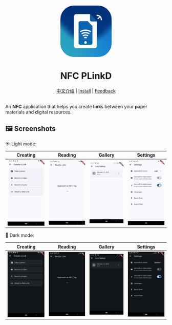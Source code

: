 <div align="center">
    <br />
    <img src="assets/icon/icon.png" alt="NFC PLinkD Logo" width="160" height="160" />
    <h1>NFC PLinkD</h1>
    <a href="README_zh.md">中文介绍</a> | 
    <a href="https://github.com/BHznJNs/NFC-PLinkD/releases">Install</a> |
    <a href="https://github.com/BHznJNs/NFC-PLinkD/issues">Feedback</a>
    <br />
    <br />
</div>

An **NFC** application that helps you create **link**s between your **p**aper materials and **d**igital resources.

## 🖼️ Screenshots

☀️ Light mode:

| Creating | Reading | Gallery | Settings |
| -------- | ------- | ------- | -------- |
| ![creating screenshot](docs/screenshots/creating-page_light_en.jpg) | ![reading screenshot](docs/screenshots/reading-page_light_en.jpg) | ![gallery screenshot](docs/screenshots/gallery-page_light_en.jpg) | ![settings screenshot](docs/screenshots/settings-page_light_en.jpg) |

🌙 Dark mode:

| Creating | Reading | Gallery | Settings |
| -------- | ------- | ------- | -------- |
| ![creating screenshot](docs/screenshots/creating-page_dark_en.jpg) | ![reading screenshot](docs/screenshots/reading-page_dark_en.jpg) | ![gallery screenshot](docs/screenshots/gallery-page_dark_en.jpg) | ![settings screenshot](docs/screenshots/settings-page_dark_en.jpg) |
